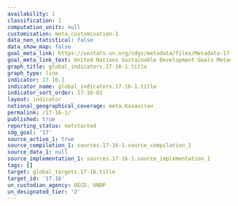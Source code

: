 ```yaml
---
availability: 1
classification: 1
computation_units: null
customisation: meta.customisation-1
data_non_statistical: false
data_show_map: false
goal_meta_link: https://unstats.un.org/sdgs/metadata/files/Metadata-17-16-01.pdf
goal_meta_link_text: United Nations Sustainable Development Goals Metadata (pdf 468kB)
graph_title: global_indicators.17-16-1.title
graph_type: line
indicator: 17.16.1
indicator_name: global_indicators.17-16-1.title
indicator_sort_order: 17-16-01
layout: indicator
national_geographical_coverage: meta.Казахстан
permalink: /17-16-1/
published: true
reporting_status: notstarted
sdg_goal: '17'
source_active_1: true
source_compilation_1: sources.17-16-1.source_compilation_1
source_data_1: null
source_implementation_1: sources.17-16-1.source_implementation_1
tags: []
target: global_targets.17-16.title
target_id: '17.16'
un_custodian_agency: OECD, UNDP
un_designated_tier: '2'
---
```

